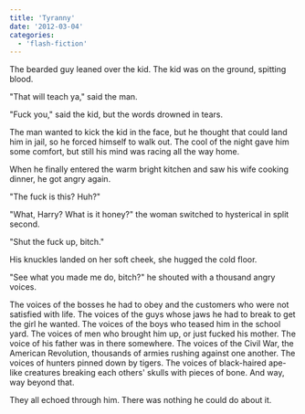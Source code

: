 ```yaml
---
title: 'Tyranny'
date: '2012-03-04'
categories:
  - 'flash-fiction'
---
```


The bearded guy leaned over the kid. The kid was on the ground, spitting blood.

"That will teach ya," said the man.

"Fuck you," said the kid, but the words drowned in tears.

The man wanted to kick the kid in the face, but he thought that could land him
in jail, so he forced himself to walk out. The cool of the night gave him some
comfort, but still his mind was racing all the way home.

When he finally entered the warm bright kitchen and saw his wife cooking dinner,
he got angry again.

"The fuck is this? Huh?"

"What, Harry? What is it honey?" the woman switched to hysterical in split
second.

"Shut the fuck up, bitch."

His knuckles landed on her soft cheek, she hugged the cold floor.

"See what you made me do, bitch?" he shouted with a thousand angry voices.

The voices of the bosses he had to obey and the customers who were not satisfied
with life. The voices of the guys whose jaws he had to break to get the girl he
wanted. The voices of the boys who teased him in the school yard. The voices of
men who brought him up, or just fucked his mother. The voice of his father was
in there somewhere. The voices of the Civil War, the American Revolution,
thousands of armies rushing against one another. The voices of hunters pinned
down by tigers. The voices of black-haired ape-like creatures breaking each
others' skulls with pieces of bone. And way, way beyond that.

They all echoed through him. There was nothing he could do about it.
